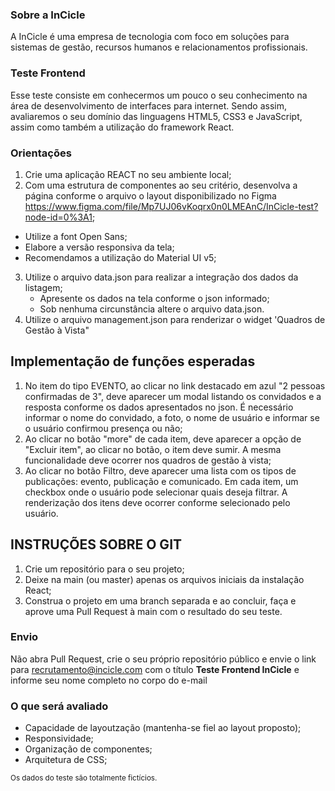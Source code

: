 ### Sobre a InCicle

A InCicle é uma empresa de tecnologia com foco em soluções para sistemas de gestão, recursos humanos e relacionamentos profissionais.

### Teste Frontend
Esse teste consiste em conhecermos um pouco o seu conhecimento na área de desenvolvimento de interfaces para internet. Sendo assim, avaliaremos o seu domínio das linguagens HTML5, CSS3 e JavaScript, assim como também a utilização do framework React. 

### Orientações
1. Crie uma aplicação REACT no seu ambiente local;
2. Com uma estrutura de componentes ao seu critério, desenvolva a página conforme o arquivo o layout disponibilizado no Figma <https://www.figma.com/file/Mp7UJ06vKoqrx0n0LMEAnC/InCicle-test?node-id=0%3A1>;
  * Utilize a font Open Sans;
  * Elabore a versão responsiva da tela;
  * Recomendamos a utilização do Material UI v5;
3. Utilize o arquivo data.json para realizar a integração dos dados da listagem;
   * Apresente os dados na tela conforme o json informado;
   * Sob nenhuma circunstância altere o arquivo data.json.
4. Utilize o arquivo management.json para renderizar o widget 'Quadros de Gestão à Vista"

## Implementação de funções esperadas
1. No item do tipo EVENTO, ao clicar no link destacado em azul "2 pessoas confirmadas de 3", deve aparecer um modal listando os convidados e a resposta conforme os dados apresentados no json. É necessário informar o nome do convidado, a foto, o nome de usuário e informar se o usuário confirmou presença ou não;
2. Ao clicar no botão "more" de cada item, deve aparecer a opção de "Excluir item", ao clicar no botão, o item deve sumir. A mesma funcionalidade deve ocorrer nos quadros de gestão à vista;
3. Ao clicar no botão Filtro, deve aparecer uma lista com os tipos de publicações: evento, publicação e comunicado. Em cada item, um checkbox onde o usuário pode selecionar quais deseja filtrar. A renderização dos itens deve ocorrer conforme selecionado pelo usuário.

## INSTRUÇÕES SOBRE O GIT
1. Crie um repositório para o seu projeto;
2. Deixe na main (ou master) apenas os arquivos iniciais da instalação React;
3. Construa o projeto em uma branch separada e ao concluir, faça e aprove uma Pull Request à main com o resultado do seu teste.

### Envio
Não abra Pull Request, crie o seu próprio repositório público e envie o link para <recrutamento@incicle.com> com o título **Teste Frontend InCicle** e informe seu nome completo no corpo do e-mail

### O que será avaliado
  * Capacidade de layoutzação (mantenha-se fiel ao layout proposto);
  * Responsividade;
  * Organização de componentes;
  * Arquitetura de CSS;

<sub>Os dados do teste são totalmente fictícios.</sub>
